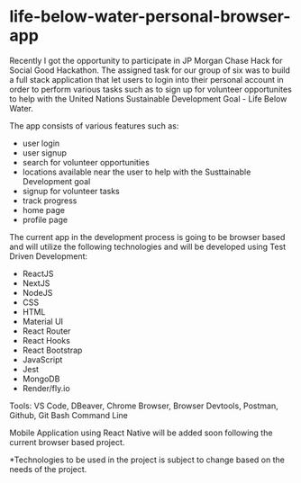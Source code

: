 # life-below-water-personal-browser-app

Recently I got the opportunity to participate in JP Morgan Chase Hack for Social Good Hackathon. The assigned task for our group of six was to build a full stack application that let users to login into their personal account in order to perform various tasks such as to sign up for volunteer opportunites to help with the United Nations Sustainable Development Goal - Life Below Water.

The app consists of various features such as: 
- user login
- user signup
- search for volunteer opportunities
- locations available near the user to help with the Susttainable Development goal
- signup for volunteer tasks
- track progress
- home page
- profile page

The current app in the development process is going to be browser based and will utilize the following technologies and will be developed using Test Driven Development:
- ReactJS
- NextJS
- NodeJS
- CSS
- HTML
- Material UI
- React Router
- React Hooks
- React Bootstrap
- JavaScript
- Jest
- MongoDB
- Render/fly.io

Tools: VS Code, DBeaver, Chrome Browser, Browser Devtools, Postman, Github, Git Bash Command Line

Mobile Application using React Native will be added soon following the current browser based project.
<p>
*Technologies to be used in the project is subject to change based on the needs of the project.
</p>
